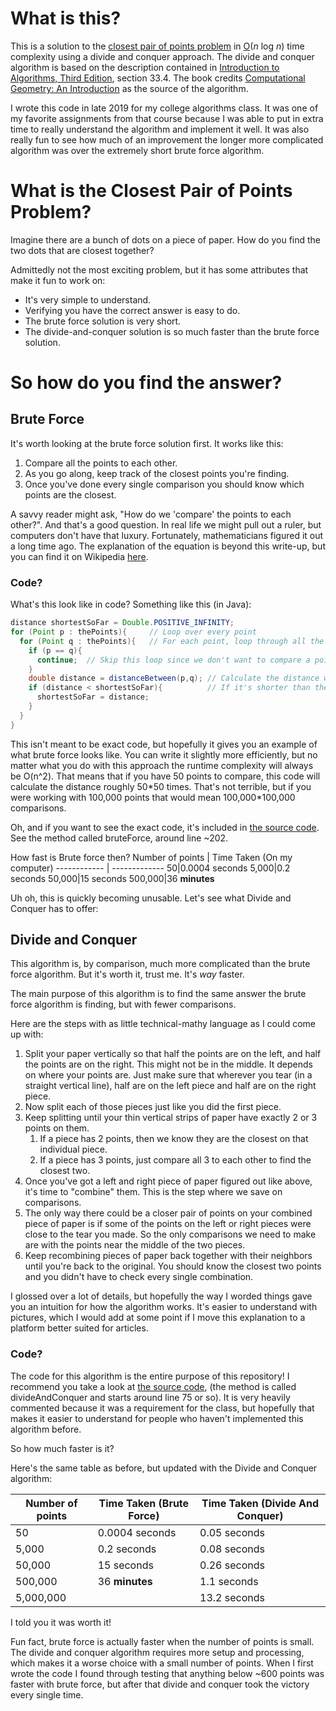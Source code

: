 # What is this?

This is a solution to the [closest pair of points problem](https://en.wikipedia.org/wiki/Closest_pair_of_points_problem) in [O](https://en.wikipedia.org/wiki/Big_O_notation)(*n* log *n*) time complexity using a divide and conquer approach. The divide and conquer algorithm is based on the description contained in [Introduction to Algorithms, Third Edition](https://mitpress.mit.edu/books/introduction-algorithms-third-edition), section 33.4. The book credits [Computational Geometry: An Introduction](https://dl.acm.org/doi/10.5555/4333) as the source of the algorithm.

I wrote this code in late 2019 for my college algorithms class. It was one of my favorite assignments from that course because I was able to put in extra time to really understand the algorithm and implement it well. It was also really fun to see how much of an improvement the longer more complicated algorithm was over the extremely short brute force algorithm.

# What is the Closest Pair of Points Problem?

Imagine there are a bunch of dots on a piece of paper. How do you find the two dots that are closest together?

Admittedly not the most exciting problem, but it has some attributes that make it fun to work on:

* It's very simple to understand.
* Verifying you have the correct answer is easy to do.
* The brute force solution is very short.
* The divide-and-conquer solution is so much faster than the brute force solution.

# So how do you find the answer?


## Brute Force

It's worth looking at the brute force solution first. It works like this:

1. Compare all the points to each other.
2. As you go along, keep track of the closest points you're finding.
3. Once you've done every single comparison you should know which points are the closest.

A savvy reader might ask, "How do we 'compare' the points to each other?". And that's a good question. In real life we might pull out a ruler, but computers don't have that luxury. Fortunately, mathematicians figured it out a long time ago. The explanation of the equation is beyond this write-up, but you can find it on Wikipedia [here](https://en.wikipedia.org/wiki/Euclidean_distance#Two_dimensions).
### Code?

What's this look like in code?
Something like this (in Java):

```java
distance shortestSoFar = Double.POSITIVE_INFINITY;
for (Point p : thePoints){     // Loop over every point
  for (Point q : thePoints){   // For each point, loop through all the points again
    if (p == q){
      continue;  // Skip this loop since we don't want to compare a point to itself
    }
    double distance = distanceBetween(p,q); // Calculate the distance with some function (not shown here)
    if (distance < shortestSoFar){          // If it's shorter than the shortest we've found so far, save it
      shortestSoFar = distance;
    }
  }
}
```
This isn't meant to be exact code, but hopefully it gives you an example of what brute force looks like. You can write it slightly more efficiently, but no matter what you do with this approach the runtime complexity will always be O(n^2). That means that if you have 50 points to compare, this code will calculate the distance roughly 50\*50 times. That's not terrible, but if you were working with 100,000 points that would mean 100,000\*100,000 comparisons. 

Oh, and if you want to see the exact code, it's included in [the source code](src/Main.java). See the method called bruteForce, around line ~202.

How fast is Brute force then?
Number of points | Time Taken (On my computer)
------------ | -------------
50|0.0004 seconds
5,000|0.2 seconds
50,000|15 seconds
500,000|36 **minutes**

Uh oh, this is quickly becoming unusable. Let's see what Divide and Conquer has to offer:

## Divide and Conquer
 
This algorithm is, by comparison, much more complicated than the brute force algorithm. But it's worth it, trust me. It's *way* faster.

The main purpose of this algorithm is to find the same answer the brute force algorithm is finding, but with fewer comparisons.

Here are the steps with as little technical-mathy language as I could come up with:

1. Split your paper vertically so that half the points are on the left, and half the points are on the right. This might not be in the middle. It depends on where your points are. Just make sure that wherever you tear (in a straight vertical line), half are on the left piece and half are on the right piece.
2. Now split each of those pieces just like you did the first piece.
3. Keep splitting until your thin vertical strips of paper have exactly 2 or 3 points on them.
    1. If a piece has 2 points, then we know they are the closest on that individual piece.
    2. If a piece has 3 points, just compare all 3 to each other to find the closest two.
4. Once you've got a left and right piece of paper figured out like above, it's time to "combine" them. This is the step where we save on comparisons.
5. The only way there could be a closer pair of points on your combined piece of paper is if some of the points on the left or right pieces were close to the tear you made. So the only comparisons we need to make are with the points near the middle of the two pieces.
6. Keep recombining pieces of paper back together with their neighbors until you're back to the original. You should know the closest two points and you didn't have to check every single combination.

I glossed over a lot of details, but hopefully the way I worded things gave you an intuition for how the algorithm works. It's easier to understand with pictures, which I would add at some point if I move this explanation to a platform better suited for articles.

### Code?

The code for this algorithm is the entire purpose of this repository! I recommend you take a look at [the source code](src/Main.java), (the method is called divideAndConquer and starts around line 75 or so). It is very heavily commented because it was a requirement for the class, but hopefully that makes it easier to understand for people who haven't implemented this algorithm before.

So how much faster is it?

Here's the same table as before, but updated with the Divide and Conquer algorithm:

Number of points | Time Taken (Brute Force) | Time Taken (Divide And Conquer)
------------ | ------------- | -------------
50|0.0004 seconds|0.05 seconds
5,000|0.2 seconds|0.08 seconds
50,000|15 seconds|0.26 seconds
500,000|36 **minutes**|1.1 seconds
5,000,000| |13.2 seconds

I told you it was worth it!

Fun fact, brute force is actually faster when the number of points is small. The divide and conquer algorithm requires more setup and processing, which makes it a worse choice with a small number of points. When I first wrote the code I found through testing that anything below ~600 points was faster with brute force, but after that divide and conquer took the victory every single time.
